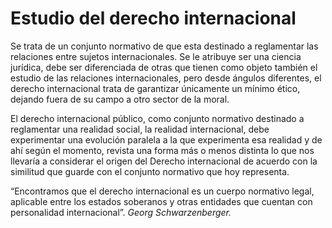 # Estudio del derecho internacional

Se trata de un conjunto normativo de que esta destinado a reglamentar las relaciones entre sujetos internacionales. Se le atribuye ser una ciencia jurídica, debe ser diferenciada de otras que tienen como objeto también el 
estudio de las relaciones internacionales, pero desde ángulos 
diferentes, el derecho internacional trata de garantizar únicamente un 
mínimo ético, dejando fuera de su campo a otro sector de la moral.

El derecho internacional público, como conjunto normativo destinado a 
reglamentar una realidad social, la realidad internacional, debe 
experimentar una evolución paralela a la que experimenta esa realidad y 
de ahí según el momento, revista una forma más o menos distinta lo que 
nos llevaría a considerar el origen del Derecho internacional de acuerdo
con la similitud que guarde con el conjunto normativo que hoy 
representa.

“Encontramos que el derecho internacional es un cuerpo normativo legal, 
aplicable entre los estados soberanos y otras entidades que cuentan con 
personalidad internacional”. *Georg Schwarzenberger.*
